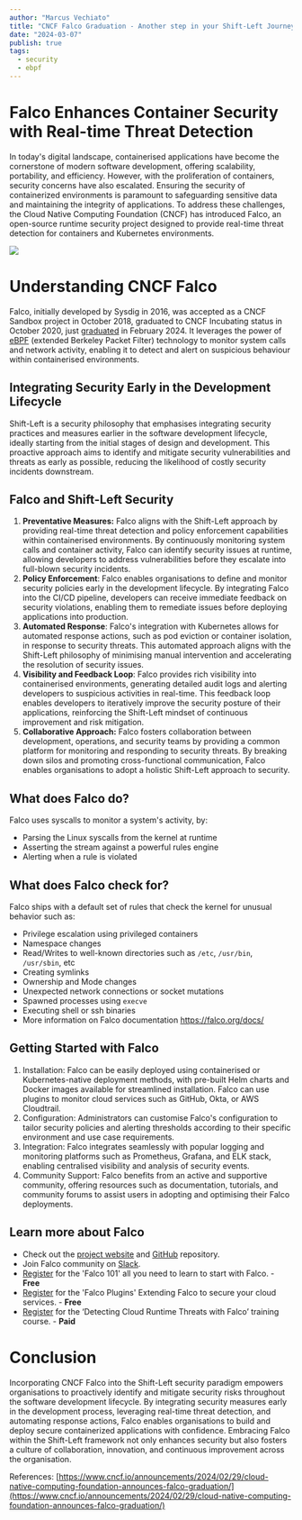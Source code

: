 ```yaml
---
author: "Marcus Vechiato"
title: "CNCF Falco Graduation - Another step in your Shift-Left Journey"
date: "2024-03-07"
publish: true
tags:
  - security
  - ebpf
--- 
```


# Falco Enhances Container Security with Real-time Threat Detection

In today's digital landscape, containerised applications have become the cornerstone of modern software development, offering scalability, portability, and efficiency. However, with the proliferation of containers, security concerns have also escalated. Ensuring the security of containerized environments is paramount to safeguarding sensitive data and maintaining the integrity of applications. To address these challenges, the Cloud Native Computing Foundation (CNCF) has introduced Falco, an open-source runtime security project designed to provide real-time threat detection for containers and Kubernetes environments.

![](https://falco.org/img/falco-schema.svg)
# Understanding CNCF Falco

Falco, initially developed by Sysdig in 2016, was accepted as a CNCF Sandbox project in October 2018, graduated to CNCF Incubating status in October 2020, just [graduated]( [www.cncf.io/announcements/2024/02/29/cloud-native-computing-foundation-announces-falco-graduation/](https://www.cncf.io/announcements/2024/02/29/cloud-native-computing-foundation-announces-falco-graduation/)) in February 2024. It leverages the power of [eBPF](https://ebpf.io/) (extended Berkeley Packet Filter) technology to monitor system calls and network activity, enabling it to detect and alert on suspicious behaviour within containerised environments.

## Integrating Security Early in the Development Lifecycle

Shift-Left is a security philosophy that emphasises integrating security practices and measures earlier in the software development lifecycle, ideally starting from the initial stages of design and development. This proactive approach aims to identify and mitigate security vulnerabilities and threats as early as possible, reducing the likelihood of costly security incidents downstream.

## Falco and Shift-Left Security

1. **Preventative Measures:** Falco aligns with the Shift-Left approach by providing real-time threat detection and policy enforcement capabilities within containerised environments. By continuously monitoring system calls and container activity, Falco can identify security issues at runtime, allowing developers to address vulnerabilities before they escalate into full-blown security incidents.
2. **Policy Enforcement**: Falco enables organisations to define and monitor security policies early in the development lifecycle. By integrating Falco into the CI/CD pipeline, developers can receive immediate feedback on security violations, enabling them to remediate issues before deploying applications into production.
3. **Automated Response**: Falco's integration with Kubernetes allows for automated response actions, such as pod eviction or container isolation, in response to security threats. This automated approach aligns with the Shift-Left philosophy of minimising manual intervention and accelerating the resolution of security issues.
4. **Visibility and Feedback Loop**: Falco provides rich visibility into containerised environments, generating detailed audit logs and alerting developers to suspicious activities in real-time. This feedback loop enables developers to iteratively improve the security posture of their applications, reinforcing the Shift-Left mindset of continuous improvement and risk mitigation.
5. **Collaborative Approach:** Falco fosters collaboration between development, operations, and security teams by providing a common platform for monitoring and responding to security threats. By breaking down silos and promoting cross-functional communication, Falco enables organisations to adopt a holistic Shift-Left approach to security.

##  What does Falco do?

Falco uses syscalls to monitor a system's activity, by:
- Parsing the Linux syscalls from the kernel at runtime
- Asserting the stream against a powerful rules engine
- Alerting when a rule is violated
## What does Falco check for?

Falco ships with a default set of rules that check the kernel for unusual behavior such as:

- Privilege escalation using privileged containers
- Namespace changes 
- Read/Writes to well-known directories such as `/etc`, `/usr/bin`, `/usr/sbin`, etc
- Creating symlinks
- Ownership and Mode changes
- Unexpected network connections or socket mutations
- Spawned processes using `execve`
- Executing shell or ssh binaries 
- More information on Falco documentation https://falco.org/docs/
## Getting Started with Falco

1. Installation: Falco can be easily deployed using containerised or Kubernetes-native deployment methods, with pre-built Helm charts and Docker images available for streamlined installation. Falco can use plugins to monitor cloud services such as GitHub, Okta, or AWS Cloudtrail.
2. Configuration: Administrators can customise Falco's configuration to tailor security policies and alerting thresholds according to their specific environment and use case requirements.
3. Integration: Falco integrates seamlessly with popular logging and monitoring platforms such as Prometheus, Grafana, and ELK stack, enabling centralised visibility and analysis of security events.
4. Community Support: Falco benefits from an active and supportive community, offering resources such as documentation, tutorials, and community forums to assist users in adopting and optimising their Falco deployments.

## Learn more about Falco

- Check out the [project website](https://falco.org/) and [GitHub](https://github.com/falcosecurity/falco) repository.
- Join Falco community on [Slack](https://kubernetes.slack.com/?redir=%2Fmessages%2Ffalco).
- [Register](https://learn.sysdig.com/path/falco/falco-101) for the 'Falco 101' all you need to learn to start with Falco. - **Free**
- [Register](https://learn.sysdig.com/path/falco/falco-plugins) for the 'Falco Plugins' Extending Falco to secure your cloud services. - **Free**
- [Register](https://training.linuxfoundation.org/training/detecting-cloud-runtime-threats-with-falco-lfs254/) for the ‘Detecting Cloud Runtime Threats with Falco’ training course. - **Paid**

# Conclusion

Incorporating CNCF Falco into the Shift-Left security paradigm empowers organisations to proactively identify and mitigate security risks throughout the software development lifecycle. By integrating security measures early in the development process, leveraging real-time threat detection, and automating response actions, Falco enables organisations to build and deploy secure containerized applications with confidence. Embracing Falco within the Shift-Left framework not only enhances security but also fosters a culture of collaboration, innovation, and continuous improvement across the organisation.

  
References: [https://www.cncf.io/announcements/2024/02/29/cloud-native-computing-foundation-announces-falco-graduation/](https://www.cncf.io/announcements/2024/02/29/cloud-native-computing-foundation-announces-falco-graduation/)